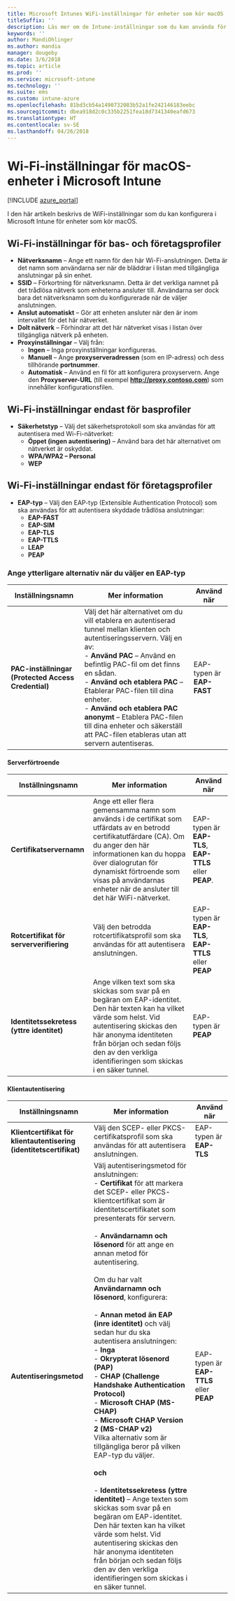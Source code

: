 ```yaml
---
title: Microsoft Intunes WiFi-inställningar för enheter som kör macOS
titleSuffix: ''
description: Läs mer om de Intune-inställningar som du kan använda för att konfigurera WiFi-anslutningar på enheter som kör macOS.
keywords: ''
author: MandiOhlinger
ms.author: mandia
manager: dougeby
ms.date: 3/6/2018
ms.topic: article
ms.prod: ''
ms.service: microsoft-intune
ms.technology: ''
ms.suite: ems
ms.custom: intune-azure
ms.openlocfilehash: 81bd3cb54a1490732083b52a1fe242146183eebc
ms.sourcegitcommit: dbea918d2c0c335b2251fea18d7341340eafd673
ms.translationtype: HT
ms.contentlocale: sv-SE
ms.lasthandoff: 04/26/2018
---
```

# <a name="wi-fi-settings-for-macos-devices-in-microsoft-intune"></a>Wi-Fi-inställningar för macOS-enheter i Microsoft Intune

[!INCLUDE [azure_portal](./includes/azure_portal.md)]

I den här artikeln beskrivs de WiFi-inställningar som du kan konfigurera i Microsoft Intune för enheter som kör macOS.

## <a name="wi-fi-settings-for-basic-and-enterprise-profiles"></a>Wi-Fi-inställningar för bas- och företagsprofiler

- **Nätverksnamn** – Ange ett namn för den här Wi-Fi-anslutningen. Detta är det namn som användarna ser när de bläddrar i listan med tillgängliga anslutningar på sin enhet.
- **SSID** – Förkortning för nätverksnamn. Detta är det verkliga namnet på det trådlösa nätverk som enheterna ansluter till. Användarna ser dock bara det nätverksnamn som du konfigurerade när de väljer anslutningen.
- **Anslut automatiskt** – Gör att enheten ansluter när den är inom intervallet för det här nätverket.
- **Dolt nätverk** – Förhindrar att det här nätverket visas i listan över tillgängliga nätverk på enheten.
- **Proxyinställningar** – Välj från:
    - **Ingen** – Inga proxyinställningar konfigureras.
    - **Manuell** – Ange **proxyserveradressen** (som en IP-adress) och dess tillhörande **portnummer**.
    - **Automatisk** – Använd en fil för att konfigurera proxyservern. Ange den **Proxyserver-URL** (till exempel **http://proxy.contoso.com**) som innehåller konfigurationsfilen.

## <a name="wi-fi-settings-for-basic-profiles-only"></a>Wi-Fi-inställningar endast för basprofiler

- **Säkerhetstyp** – Välj det säkerhetsprotokoll som ska användas för att autentisera med Wi-Fi-nätverket:
    - **Öppet (ingen autentisering)** – Använd bara det här alternativet om nätverket är oskyddat.
    - **WPA/WPA2 – Personal**
    - **WEP**

## <a name="wi-fi-settings-for-enterprise-profiles-only"></a>Wi-Fi-inställningar endast för företagsprofiler

- **EAP-typ** – Välj den EAP-typ (Extensible Authentication Protocol) som ska användas för att autentisera skyddade trådlösa anslutningar:
    - **EAP-FAST**
    - **EAP-SIM**
    - **EAP-TLS**
    - **EAP-TTLS**
    - **LEAP**
    - **PEAP**

### <a name="further-options-when-you-choose-an-eap-type"></a>Ange ytterligare alternativ när du väljer en EAP-typ


|Inställningsnamn|Mer information|Använd när|
|--------------|-------------|----------|
|**PAC-inställningar (Protected Access Credential)**|Välj det här alternativet om du vill etablera en autentiserad tunnel mellan klienten och autentiseringsservern. Välj en av:<br>- **Använd PAC** – Använd en befintlig PAC-fil om det finns en sådan.<br>- **Använd och etablera PAC** – Etablerar PAC-filen till dina enheter.<br>- **Använd och etablera PAC anonymt** – Etablera PAC-filen till dina enheter och säkerställ att PAC-filen etableras utan att servern autentiseras.|EAP-typen är **EAP-FAST**|

#### <a name="server-trust"></a>Serverförtroende


|Inställningsnamn|Mer information|Använd när|
|--------------|-------------|----------|
|**Certifikatservernamn**|Ange ett eller flera gemensamma namn som används i de certifikat som utfärdats av en betrodd certifikatutfärdare (CA). Om du anger den här informationen kan du hoppa över dialogrutan för dynamiskt förtroende som visas på användarnas enheter när de ansluter till det här WiFi-nätverket.|EAP-typen är **EAP-TLS**, **EAP-TTLS** eller **PEAP**.|
|**Rotcertifikat för serververifiering**|Välj den betrodda rotcertifikatsprofil som ska användas för att autentisera anslutningen. |EAP-typen är **EAP-TLS**, **EAP-TTLS** eller **PEAP**|
|**Identitetssekretess (yttre identitet)**|Ange vilken text som ska skickas som svar på en begäran om EAP-identitet. Den här texten kan ha vilket värde som helst. Vid autentisering skickas den här anonyma identiteten från början och sedan följs den av den verkliga identifieringen som skickas i en säker tunnel.|EAP-typen är **PEAP**|


#### <a name="client-authentication"></a>Klientautentisering


|                                     Inställningsnamn                                     |                                                                                                                                                                                                                                                                                                                                                                                                                                                                                                                                                                       Mer information                                                                                                                                                                                                                                                                                                                                                                                                                                                                                                                                                                       |                            Använd när                            |
|--------------------------------------------------------------------------------------|--------------------------------------------------------------------------------------------------------------------------------------------------------------------------------------------------------------------------------------------------------------------------------------------------------------------------------------------------------------------------------------------------------------------------------------------------------------------------------------------------------------------------------------------------------------------------------------------------------------------------------------------------------------------------------------------------------------------------------------------------------------------------------------------------------------------------------------------------------------------------------------------------------------------------------------------------------------------------------------------------------------------------------------------------------------------------------------------------------------------------------------------------------------|----------------------------------------------------------------|
| <strong>Klientcertifikat för klientautentisering (identitetscertifikat)</strong> |                                                                                                                                                                                                                                                                                                                                                                                                                                                                                                                                       Välj den SCEP- eller PKCS-certifikatsprofil som ska användas för att autentisera anslutningen.                                                                                                                                                                                                                                                                                                                                                                                                                                                                                                                                       |              EAP-typen är <strong>EAP-TLS</strong>              |
|                        <strong>Autentiseringsmetod</strong>                        | Välj autentiseringsmetod för anslutningen:<br>- <strong>Certifikat</strong> för att markera det SCEP- eller PKCS- klientcertifikat som är identitetscertifikatet som presenterats för servern.<br><br>- <strong>Användarnamn och lösenord</strong> för att ange en annan metod för autentisering. <br><br>Om du har valt <strong>Användarnamn och lösenord</strong>, konfigurera:<br><br>-  <strong>Annan metod än EAP (inre identitet)</strong> och välj sedan hur du ska autentisera anslutningen:<br>- <strong>Inga</strong><br>- <strong>Okrypterat lösenord (PAP)</strong><br>- <strong>CHAP (Challenge Handshake Authentication Protocol)</strong><br>- <strong>Microsoft CHAP (MS-CHAP)</strong><br>- <strong>Microsoft CHAP Version 2 (MS-CHAP v2)</strong><br>Vilka alternativ som är tillgängliga beror på vilken EAP-typ du väljer.<br><br><strong>och</strong><br><br>- <strong>Identitetssekretess (yttre identitet)</strong> – Ange texten som skickas som svar på en begäran om EAP-identitet. Den här texten kan ha vilket värde som helst. Vid autentisering skickas den här anonyma identiteten från början och sedan följs den av den verkliga identifieringen som skickas i en säker tunnel. | EAP-typen är <strong>EAP-TTLS</strong> eller <strong>PEAP</strong> |


